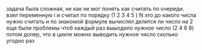 задача была сложная, не как не мог понять как считать по очереди.
взял переменную i и считал по порядку (1 2 3 4 5 )
N это до какого числа нужно считать
и по знакомой формуле вычислял делится ли число на 2
еще были проблемы чтоб каждый раз выыодило нужное число (2 4 6 8) 
потом допер, что в цикле можно выводить нужное число сколько угодно раз 